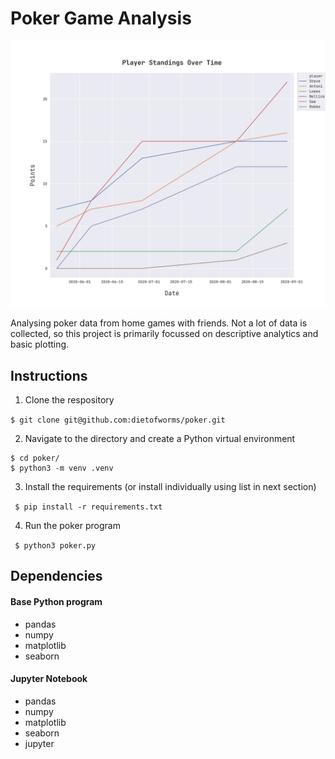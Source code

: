 # Poker Game Analysis
![poker](https://github.com/dietofworms/poker/blob/master/plots/StandingsOverTime-line.png)

Analysing poker data from home games with friends. Not a lot of data is collected, so this project is primarily focussed on descriptive analytics and basic plotting.

## Instructions
1. Clone the respository

`$ git clone git@github.com:dietofworms/poker.git`

2. Navigate to the directory and create a Python virtual environment

```
$ cd poker/
$ python3 -m venv .venv
```

3. Install the requirements (or install individually using list in next section)

` $ pip install -r requirements.txt`

4. Run the poker program

` $ python3 poker.py`


## Dependencies 
#### Base Python program
- pandas
- numpy
- matplotlib
- seaborn

#### Jupyter Notebook
- pandas
- numpy
- matplotlib
- seaborn
- jupyter
